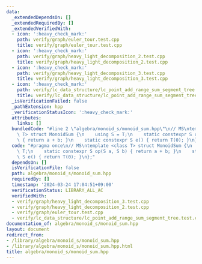 ```yaml
---
data:
  _extendedDependsOn: []
  _extendedRequiredBy: []
  _extendedVerifiedWith:
  - icon: ':heavy_check_mark:'
    path: verify/graph/euler_tour.test.cpp
    title: verify/graph/euler_tour.test.cpp
  - icon: ':heavy_check_mark:'
    path: verify/graph/heavy_light_decomposition_2.test.cpp
    title: verify/graph/heavy_light_decomposition_2.test.cpp
  - icon: ':heavy_check_mark:'
    path: verify/graph/heavy_light_decomposition_3.test.cpp
    title: verify/graph/heavy_light_decomposition_3.test.cpp
  - icon: ':heavy_check_mark:'
    path: verify/lc_data_structure/lc_point_add_range_sum_segment_tree.test.cpp
    title: verify/lc_data_structure/lc_point_add_range_sum_segment_tree.test.cpp
  _isVerificationFailed: false
  _pathExtension: hpp
  _verificationStatusIcon: ':heavy_check_mark:'
  attributes:
    links: []
  bundledCode: "#line 2 \"algebra/monoid_s/monoid_sum.hpp\"\n// MS\ntemplate <class\
    \ T> struct MonoidSum {\n    using S = T;\n    static constexpr S op(S a, S b)\
    \ { return a + b; }\n    static constexpr S e() { return T(0); }\n};\n"
  code: "#pragma once\n// MS\ntemplate <class T> struct MonoidSum {\n    using S =\
    \ T;\n    static constexpr S op(S a, S b) { return a + b; }\n    static constexpr\
    \ S e() { return T(0); }\n};"
  dependsOn: []
  isVerificationFile: false
  path: algebra/monoid_s/monoid_sum.hpp
  requiredBy: []
  timestamp: '2024-03-24 17:04:51+09:00'
  verificationStatus: LIBRARY_ALL_AC
  verifiedWith:
  - verify/graph/heavy_light_decomposition_3.test.cpp
  - verify/graph/heavy_light_decomposition_2.test.cpp
  - verify/graph/euler_tour.test.cpp
  - verify/lc_data_structure/lc_point_add_range_sum_segment_tree.test.cpp
documentation_of: algebra/monoid_s/monoid_sum.hpp
layout: document
redirect_from:
- /library/algebra/monoid_s/monoid_sum.hpp
- /library/algebra/monoid_s/monoid_sum.hpp.html
title: algebra/monoid_s/monoid_sum.hpp
---
```

